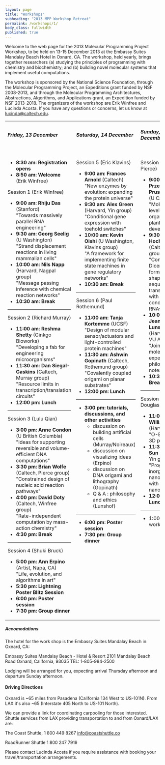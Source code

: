 ```yaml
---
layout: page
title: "Workshops"
subheading: "2013 MPP Workshop Retreat"
permalink: /workshops/1/
body_class: fullwidth
published: true
---
```


<div class="row">

<div class="half">


Welcome to the web page for the 2013 Molecular Programming Project Workshop, to be held on 13-15 December 2013 at the Embassy Suites Mandalay Beach Hotel in Oxnard, CA. The workshop, held yearly, brings together researchers (a) studying the principles of programming with chemistry and biochemistry; and (b) building novel molecular systems that implement useful computations.


</div>

<div class="half omega">


The workshop is sponsored by the National Science Foundation, through the Molecular Programming Project, an Expeditions grant funded by NSF 2008-2013, and through the Molecular Programming Architectures, Abstractions, Algorithms, and Applications grant, an Expedition funded by NSF 2013-2018.
The organizers of the workshop are Erik Winfree and Lucinda Acosta. If you have any questions or concerns, let us know at lucinda@caltech.edu.

</div>

</div>


<table >

<tbody><tr>
<td>
<h5> <span class="mw-headline" id="Friday.2C_13_December"> Friday,  13 December </span></h5>
</td><td>
<h5> <span class="mw-headline" id="Saturday.2C_14_December"> Saturday,  14 December </span></h5>
</td><td>
<h5> <span class="mw-headline" id="Sunday.2C_15_December"> Sunday,  15 December </span></h5>
</td></tr>
<tr>
<td valign="bottom" width="33%">
<h5> <span class="mw-headline" id=""> </span></h5>
<ul><li> <b>8:30 am: Registration opens</b>
</li><li> <b>8:50 am: Welcome</b> (Erik Winfree)
</li></ul>
<p>Session 1 (Erik Winfree)
</p>
<ul><li> <b>9:00 am: Rhiju Das</b> (Stanford) <br> "Towards massively parallel RNA engineering"
</li><li> <b>9:30 am: Georg Seelig</b> (U Washington) <br> "Strand displacement reactions in living mammalian cells"
</li><li> <b>10:00 am: Nils Napp</b> (Harvard, Nagpal group) <br> "Message passing inference with chemical reaction networks"
</li><li> <b>10:30 am: Break</b>
</li></ul>
<hr>
<p>Session 2 (Richard Murray)
</p>
<ul><li> <b>11:00 am: Reshma Shetty</b> (Ginkgo Bioworks) <br> "Developing a fab for engineering microorganisms"
</li><li> <b>11:30 am: Dan Siegal-Gaskins</b> (Caltech, Murray group) <br> "Resource limits in transcription/translation circuits"
</li><li> <b>12:00 pm: Lunch</b>
</li></ul>
<hr>
<p>Session 3 (Lulu Qian)
</p>
<ul><li> <b>3:00 pm: Anne Condon</b> (U British Columbia) <br> "Ideas for supporting reversible and volume-efficient DNA computations"
</li><li> <b>3:30 pm: Brian Wolfe</b> (Caltech, Pierce group) <br> "Constrained design of nucleic acid reaction pathways"
</li><li> <b>4:00 pm: David Doty</b> (Caltech, Winfree group) <br> "Rate-independent computation by mass-action chemistry"
</li><li> <b>4:30 pm: Break</b>
</li></ul>
<hr>
<p>Session 4 (Shuki Bruck)
</p>
<ul><li> <b>5:00 pm: Ann Erpino</b> (Artist, Napa, CA) <br> "Life, evolution, and algorithms in art"
</li><li> <b>5:30 pm: Lightning Poster Blitz Session</b>
</li><li> <b>6:00 pm: Poster session</b>
</li><li> <b>7:30 pm: Group dinner</b>
</li></ul>
</td><td valign="top" width="34%">
<h5> <span class="mw-headline" id="_2"> </span></h5>
<p>Session 5 (Eric Klavins)
</p>
<ul><li> <b>9:00 am: Frances Arnold</b> (Caltech) <br> "New enzymes by evolution: expanding the protein universe"
</li><li> <b>9:30 am: Alex Green</b> (Harvard, Yin group) <br> "Conditional gene expression with toehold switches"
</li><li> <b>10:00 am: Kevin Oishi</b> (U Washington, Klavins group)<br> "A framework for implementing finite state machines in gene regulatory networks"
</li><li> <b>10:30 am: Break</b>
</li></ul>
<hr>
<p>Session 6 (Paul Rothemund)
</p>
<ul><li> <b>11:00 am: Tanja Kortemme</b> (UCSF) <br> "Design of modular sensor/actuators and light-controlled protein machines"
</li><li> <b>11:30 am: Ashwin Gopinath</b> (Caltech, Rothemund group) <br> "Covalently coupled origami on planar substrates"
</li><li> <b>12:00 pm: Lunch</b>
</li></ul>
<hr>
<ul><li> <b>3:00 pm: tutorials, discussions, and other activities</b>
<ul><li> discussion on building artificial cells (Murray/Noireaux)
</li><li> discussion on visualizing ideas (Erpino)
</li><li> discussion on DNA origami and lithography (Gopinath)
</li><li> Q &amp; A&nbsp;: philosophy and ethics (Lunshof)
</li></ul>
</li></ul>
<hr>
<ul><li> <b>6:00 pm: Poster session</b>
</li><li> <b>7:30 pm: Group dinner</b>
</li></ul>
</td><td valign="top" width="33%">
<h5> <span class="mw-headline" id="_3"> </span></h5>
<p>Session 7 (Niles Pierce)
</p>
<ul><li> <b>9:00 am: Przemyslaw Prusinkiewicz</b> (U Calgary) <br> "Molecular-level self-organization of plant development"
</li><li> <b>9:30 am: Lisa Hochrein</b> (Caltech, Pierce group) <br> "Conditional Dicer substrate formation via shape and sequence transduction with small conditional RNAs"
</li><li> <b>10:00 am: Jeantine Lunshof</b> (Harvard and VU Amsterdam) <br> "Joining the molecular expedition - a philosopher's notes"
</li><li> <b>10:30 am: Break</b>
</li></ul>
<hr>
<p>Session 8 (Shawn Douglas)
</p>
<ul><li> <b>11:00 am: William Shih</b> (Harvard) <br> "O-Bricks as 3D pegboards"
</li><li> <b>11:30 am: Wei Sun</b> (Harvard, Yin group) <br> "Programming inorganic nanomaterials with DNA nanostructures"
</li><li> <b>12:00 pm: Lunch</b>
</li></ul>
<hr>
<ul><li> 1:00 pm: workshop ends
</li></ul>
</td></tr></tbody></table>






##### Accomodations

The hotel for the work shop is the Embassy Suites Mandalay Beach in Oxnard, CA:

Embassy Suites Mandalay Beach - Hotel & Resort
2101 Mandalay Beach Road
Oxnard, California, 93035
TEL: 1-805-984-2500


Lodging will be arranged for you, expecting arrival Thursday afternoon and departure Sunday afternoon.

#### Driving Directions

Oxnard is ~65 miles from Pasadena (California 134 West to US-101N). From LAX it's also ~65 (Interstate 405 North to US-101 North).

We can provide a link for coordinating carpooling for those interested. Shuttle services from LAX providing transportation to and from Oxnard/LAX are:

The Coast Shuttle,
1 800 449 8267
info@coastshuttle.co

RoadRunner Shuttle
1 800 247 7919

Please contact Lucinda Acosta if you require assistance with booking your travel/transportation arrangements.
